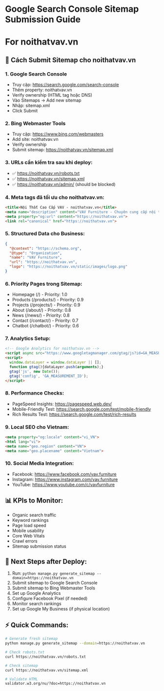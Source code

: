 # Google Search Console Sitemap Submission Guide
# For noithatvav.vn

## 🎯 Cách Submit Sitemap cho noithatvav.vn

### 1. Google Search Console
- Truy cập: https://search.google.com/search-console
- Thêm property: noithatvav.vn
- Verify ownership (HTML tag hoặc DNS)
- Vào Sitemaps → Add new sitemap
- Nhập: sitemap.xml
- Click Submit

### 2. Bing Webmaster Tools  
- Truy cập: https://www.bing.com/webmasters
- Add site: noithatvav.vn
- Verify ownership
- Submit sitemap: https://noithatvav.vn/sitemap.xml

### 3. URLs cần kiểm tra sau khi deploy:
- ✅ https://noithatvav.vn/robots.txt
- ✅ https://noithatvav.vn/sitemap.xml
- ✅ https://noithatvav.vn/admin/ (should be blocked)

### 4. Meta tags đã tối ưu cho noithatvav.vn:
```html
<title>Nội Thất Cao Cấp VAV - noithatvav.vn</title>
<meta name="description" content="VAV Furniture - Chuyên cung cấp nội thất cao cấp, thiết kế đẹp tại noithatvav.vn">
<meta property="og:url" content="https://noithatvav.vn">
<link rel="canonical" href="https://noithatvav.vn">
```

### 5. Structured Data cho Business:
```json
{
  "@context": "https://schema.org",
  "@type": "Organization", 
  "name": "VAV Furniture",
  "url": "https://noithatvav.vn",
  "logo": "https://noithatvav.vn/static/images/logo.png"
}
```

### 6. Priority Pages trong Sitemap:
- Homepage (/) - Priority: 1.0
- Products (/products/) - Priority: 0.9  
- Projects (/projects/) - Priority: 0.9
- About (/about/) - Priority: 0.8
- News (/news/) - Priority: 0.8
- Contact (/contact/) - Priority: 0.7
- Chatbot (/chatbot/) - Priority: 0.6

### 7. Analytics Setup:
```html
<!-- Google Analytics for noithatvav.vn -->
<script async src="https://www.googletagmanager.com/gtag/js?id=GA_MEASUREMENT_ID"></script>
<script>
  window.dataLayer = window.dataLayer || [];
  function gtag(){dataLayer.push(arguments);}
  gtag('js', new Date());
  gtag('config', 'GA_MEASUREMENT_ID');
</script>
```

### 8. Performance Checks:
- PageSpeed Insights: https://pagespeed.web.dev/
- Mobile-Friendly Test: https://search.google.com/test/mobile-friendly
- Rich Results Test: https://search.google.com/test/rich-results

### 9. Local SEO cho Vietnam:
```html
<meta property="og:locale" content="vi_VN">
<html lang="vi">
<meta name="geo.region" content="VN">
<meta name="geo.placename" content="Vietnam">
```

### 10. Social Media Integration:
- Facebook: https://www.facebook.com/vav.furniture
- Instagram: https://www.instagram.com/vav.furniture  
- YouTube: https://www.youtube.com/c/vavfurniture

## 📊 KPIs to Monitor:
- Organic search traffic
- Keyword rankings  
- Page load speed
- Mobile usability
- Core Web Vitals
- Crawl errors
- Sitemap submission status

## 🚀 Next Steps after Deploy:
1. Run: `python manage.py generate_sitemap --domain=https://noithatvav.vn`
2. Submit sitemap to Google Search Console
3. Submit sitemap to Bing Webmaster Tools
4. Set up Google Analytics
5. Configure Facebook Pixel (if needed)
6. Monitor search rankings
7. Set up Google My Business (if physical location)

## ⚡ Quick Commands:
```bash
# Generate fresh sitemap
python manage.py generate_sitemap --domain=https://noithatvav.vn

# Check robots.txt
curl https://noithatvav.vn/robots.txt

# Check sitemap
curl https://noithatvav.vn/sitemap.xml

# Validate HTML
validator.w3.org/nu/?doc=https://noithatvav.vn
```
